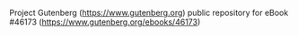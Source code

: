 Project Gutenberg (https://www.gutenberg.org) public repository for eBook #46173 (https://www.gutenberg.org/ebooks/46173)
